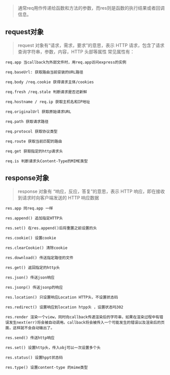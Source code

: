 > 通常req用作传递给函数和方法的参数，而res则是函数的执行结果或者回调信息。

## request对象

> request 对象有“请求，需求，要求”的意思，表示 HTTP 请求，包含了请求查询字符串，参数，内容，HTTP 头部等属性
> 常见属性有：
```
req.app 当callback为外部文件时，用req.app访问express的实例

req.baseUrl: 获取路由当前安装的URL路径

req.body /req.cookie 获得请求主体/cookies

req.fresh /req.stale 判断请求是否还新鲜

req.hostname / req.ip 获取主机名和IP地址

req.originalUrl 获取原始请求URL

req.path 获取请求路径

req.protocol 获取协议类型

req.route 获取当前匹配的路由

req.get 获取指定的http请求头

req.is 判断请求头Content-Type的MIME类型
```

## response对象

> response 对象有 “响应，反应，答复”的意思，表示 HTTP 响应，即在接收到请求时向客户端发送的 HTTP 响应数据
```
res.app 同req.app 一样

res.append() 追加指定HTTP头

res.set() 在res.append()后将重置之前设置的头

res.cookie() 设置cookie

res.clearCookie() 清除cookie

res.download() 传送指定路径的文件

res.get() 返回指定的http头

res.json() 传送json响应

res.jsonp() 传送jsonp的响应

res.location() 只设置响应Location HTTP头，不设置状态码

res.redirect() 设置响应到location htpp头 ，设置状态吗302

res.render 渲染一个view，同时向callback传递渲染后的字符串，如果在渲染过程中有错误发生next(err)将会被自动调用。callback将会被传入一个可能发生的错误以及渲染后的页面，这样就不会自动输出了。

res.send() 传送http响应

res.set() 设置http头，传入obj可以一次设置多个头

res.status() 设置hppt状态码

res.type() 设置content-type 的mime类型
```